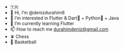 - 🇹🇷
- 👋 Hi, I’m @denizdurahim8
- 👀 I’m interested in Flutter & Dart🎯 + Python🐍 + Java
- 🌱 I’m currently learning Flutter
- 📫 How to reach me durahimdeniz@gmail.com
- ♛ Chess
- 🏀 Basketball

<!---
denizdurahim8/denizdurahim8 is a ✨ special ✨ repository because its `README.md` (this file) appears on your GitHub profile.
You can click the Preview link to take a look at your changes.
--->
